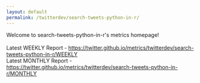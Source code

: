 ```yaml
---
layout: default
permalink: /twitterdev/search-tweets-python-in-r/
---
```

Welcome to search-tweets-python-in-r's metrics homepage!
<br><br>
Latest WEEKLY Report - <a href="https://twitter.github.io/metrics/twitterdev/search-tweets-python-in-r/WEEKLY">https://twitter.github.io/metrics/twitterdev/search-tweets-python-in-r/WEEKLY</a>
<br>
Latest MONTHLY Report - <a href="https://twitter.github.io/metrics/twitterdev/search-tweets-python-in-r/MONTHLY">https://twitter.github.io/metrics/twitterdev/search-tweets-python-in-r/MONTHLY</a>
<br>

